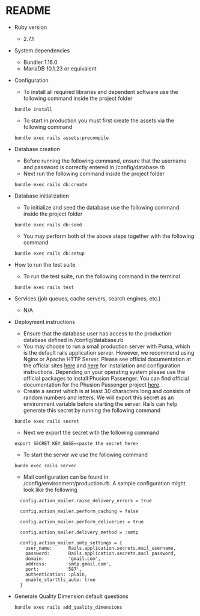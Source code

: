 # README

* Ruby version
  * 2.7.1

* System dependencies
  * Bundler 1.16.0
  * MariaDB 10.1.23 or equivalent

* Configuration
  * To install all required libraries and dependent software use the following command inside the project folder

  ```
  bundle install
  ```

  * To start in production you must first create the assets via the following command

  ```
  bundle exec rails assets:precompile
  ```

* Database creation
  * Before running the following command, ensure that the username and password is correctly entered in /config/database.rb
  * Next run the following command inside the project folder

  ```
  bundle exec rails db:create
  ```

* Database initialization
  * To initialize and seed the database use the following command inside the project folder

  ```
  bundle exec rails db:seed
  ```

  * You may perform both of the above steps together with the following command

  ```
  bundle exec rails db:setup
  ```

* How to run the test suite
  * To run the test suite, run the following command in the terminal

  ```
  bundle exec rails test
  ```

* Services (job queues, cache servers, search engines, etc.)
  * N/A

* Deployment instructions
  * Ensure that the database user has access to the production database defined in /config/database.rb
  * You may choose to run a small production server with Puma, which is the default rails application server. However, we recommend using Nginx or Apache HTTP Server. Please see official documentation at the official sites [here](https://nginx.org/en/docs/) and [here](https://httpd.apache.org/docs/2.4/) for installation and configuration instructions. Depending on your operating system please use the official packages to install Phusion Passenger. You can find official documentation for the Phusion Passenger project [here](https://www.phusionpassenger.com/library/deploy/nginx/deploy/ruby/).
  * Create a secret which is at least 30 characters long and consists of random numbers and letters. We will export this secret as an environment variable before starting the server. Rails can help generate this secret by running the following command

  ```
  bundle exec rails secret
  ```

  * Next we export the secret with the following command

  ```
  export SECRET_KEY_BASE=<paste the secret here>
  ```

  * To start the server we use the following command

  ```
  bunde exec rails server
  ```

  * Mail configuration can be found in /config/environment/production.rb. A sample configuration might look like the following

  ```
    config.action_mailer.raise_delivery_errors = true

    config.action_mailer.perform_caching = false

    config.action_mailer.perform_deliveries = true

    config.action_mailer.delivery_method = :smtp

    config.action_mailer.smtp_settings = {
      user_name:      Rails.application.secrets.mail_username,
      password:       Rails.application.secrets.mail_password,
      domain:         'gmail.com',
      address:       'smtp.gmail.com',
      port:          '587',
      authentication: :plain,
      enable_starttls_auto: true
    }

  ```

* Generate Quality Dimension default questions
  ```
  bundle exec rails add_quality_dimensions
  ```

